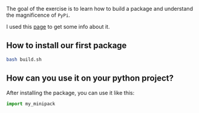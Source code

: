 The goal of the exercise is to learn how to build a package and understand the magnificence of `PyPi`.

I used this [page](https://www.freecodecamp.org/news/how-to-create-and-upload-your-first-python-package-to-pypi/) to get some info about it.

## How to install our first package
```bash
bash build.sh
```
## How can you use it on your python project?
After installing the package, you can use it like this:
```python
import my_minipack
```